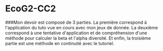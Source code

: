 # EcoG2-CC2
###Mon devoir est composé de 3 parties. La première correspond à l'application du tuto vue en cours avec mon jeux de donnée. La deuxième correspond à une tentative d'application et de compréhension d'une méthode pour calculer la beta et l'alpha diversité. Et enfin, la troisième partie est une méthode en continuité avec le tutoriel.  
